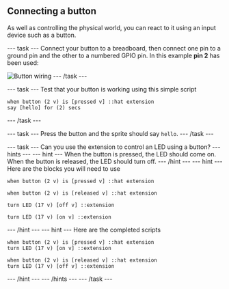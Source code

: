 ## Connecting a button

As well as controlling the physical world, you can react to it using an input device such as a button.

--- task ---
Connect your button to a breadboard, then connect one pin to a ground pin and the other to a numbered GPIO pin. In this example **pin 2** has been used:

![Button wiring](images/button.png)
--- /task ---

--- task ---
Test that your button is working using this simple script


```blocks3
when button (2 v) is [pressed v] ::hat extension
say [hello] for (2) secs
```
--- /task ---

--- task ---
Press the button and the sprite should say `hello`.
--- /task ---

--- task ---
Can you use the extension to control an LED using a button?
--- hints --- --- hint ---
When the button is pressed, the LED should come on.
When the button is released, the LED should turn off.
--- /hint --- --- hint ---
Here are the blocks you will need to use

```blocks3
when button (2 v) is [pressed v] ::hat extension

when button (2 v) is [released v] ::hat extension

turn LED (17 v) [off v] ::extension

turn LED (17 v) [on v] ::extension
```
--- /hint --- --- hint ---
Here are the completed scripts

```blocks3
when button (2 v) is [pressed v] ::hat extension
turn LED (17 v) [on v] ::extension

when button (2 v) is [released v] ::hat extension
turn LED (17 v) [off v] ::extension
```
--- /hint --- --- /hints ---
--- /task ---
